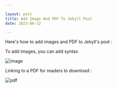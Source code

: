 ```yaml
---

layout: post
title: Add Image And PDF To Jekyll Post
date: 2023-06-12

---
```


Here's how to add images and PDF to Jekyll's post :

To add images, you can add syntax

![image](/luxfi/assets/img/posts/image.png)

Linking to a PDF for readers to download :

![pdf](/luxfi/assets/img/posts/pdf.png)


